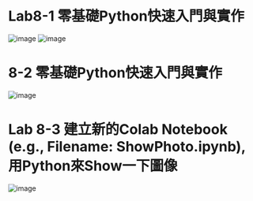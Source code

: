 # Lab8-1 零基礎Python快速入門與實作
![image](https://user-images.githubusercontent.com/100060507/200157056-e12a78e1-367e-45a1-b27e-ec2654fe8656.png)
![image](https://user-images.githubusercontent.com/100060507/200157203-17a97b70-d4a0-4b8e-bea0-986444535c32.png)
# 8-2 零基礎Python快速入門與實作
![image](https://user-images.githubusercontent.com/100060507/200157290-ff8c9f61-b50e-4949-85e7-a73b27983981.png)
# Lab 8-3 建立新的Colab Notebook (e.g., Filename: ShowPhoto.ipynb), 用Python來Show一下圖像
![image](https://user-images.githubusercontent.com/100060507/200157677-b931d254-086d-431b-b0c0-a5a1bdec3b5c.png)

